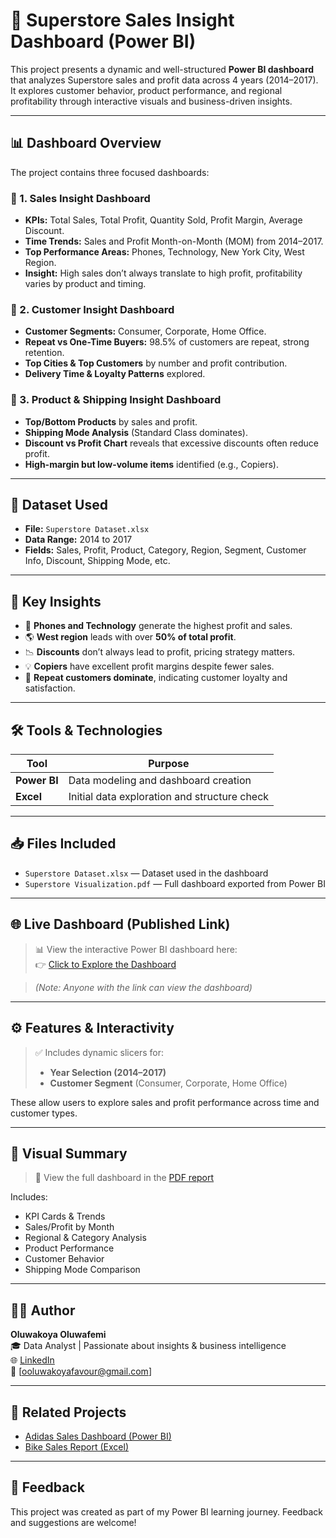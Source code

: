 # 🛒 Superstore Sales Insight Dashboard (Power BI)

This project presents a dynamic and well-structured **Power BI dashboard** that analyzes Superstore sales and profit data across 4 years (2014–2017). It explores customer behavior, product performance, and regional profitability through interactive visuals and business-driven insights.

---

## 📊 Dashboard Overview

The project contains three focused dashboards:

### 🔹 1. Sales Insight Dashboard
- **KPIs:** Total Sales, Total Profit, Quantity Sold, Profit Margin, Average Discount.
- **Time Trends:** Sales and Profit Month-on-Month (MOM) from 2014–2017.
- **Top Performance Areas:** Phones, Technology, New York City, West Region.
- **Insight:** High sales don’t always translate to high profit, profitability varies by product and timing.

### 🔹 2. Customer Insight Dashboard
- **Customer Segments:** Consumer, Corporate, Home Office.
- **Repeat vs One-Time Buyers:** 98.5% of customers are repeat, strong retention.
- **Top Cities & Top Customers** by number and profit contribution.
- **Delivery Time & Loyalty Patterns** explored.

### 🔹 3. Product & Shipping Insight Dashboard
- **Top/Bottom Products** by sales and profit.
- **Shipping Mode Analysis** (Standard Class dominates).
- **Discount vs Profit Chart** reveals that excessive discounts often reduce profit.
- **High-margin but low-volume items** identified (e.g., Copiers).

---

## 🧩 Dataset Used

- **File:** `Superstore Dataset.xlsx`
- **Data Range:** 2014 to 2017
- **Fields:** Sales, Profit, Product, Category, Region, Segment, Customer Info, Discount, Shipping Mode, etc.

---

## 🧠 Key Insights

- 📍 **Phones and Technology** generate the highest profit and sales.
- 🌎 **West region** leads with over **50% of total profit**.
- 📉 **Discounts** don’t always lead to profit, pricing strategy matters.
- 💡 **Copiers** have excellent profit margins despite fewer sales.
- 🔁 **Repeat customers dominate**, indicating customer loyalty and satisfaction.

---

## 🛠 Tools & Technologies

| Tool         | Purpose                         |
|--------------|---------------------------------|
| **Power BI** | Data modeling and dashboard creation |
| **Excel**    | Initial data exploration and structure check |

---

## 📥 Files Included

- `Superstore Dataset.xlsx` — Dataset used in the dashboard
- `Superstore Visualization.pdf` — Full dashboard exported from Power BI

---

## 🌐 Live Dashboard (Published Link)

> 📊 View the interactive Power BI dashboard here:  
> 👉 [Click to Explore the Dashboard](https://app.powerbi.com/view?r=eyJrIjoiMmJhZGVkZmEtNGQxNS00MzhjLTk1YzItOThhMjE2NTVjOTM1IiwidCI6ImU5NjlmODc4LWE2NzAtNGIxMy05Yjg2LWViYzFiYzhhZGVhMyJ9)

> *(Note: Anyone with the link can view the dashboard)*

---

## ⚙️ Features & Interactivity

> ✅ Includes dynamic slicers for:
> - **Year Selection (2014–2017)**
> - **Customer Segment** (Consumer, Corporate, Home Office)

These allow users to explore sales and profit performance across time and customer types.

---

## 📸 Visual Summary

> 📍 View the full dashboard in the [PDF report](./SuperStore%20Visualization.pdf)

Includes:
- KPI Cards & Trends
- Sales/Profit by Month
- Regional & Category Analysis
- Product Performance
- Customer Behavior
- Shipping Mode Comparison

---

## 🧑‍💻 Author

**Oluwakoya Oluwafemi**  
🎓 Data Analyst | Passionate about insights & business intelligence  
🌐 [LinkedIn](https://www.linkedin.com/in/oluwakoya/)  
📧 [ooluwakoyafavour@gmail.com] 

---

## 🔗 Related Projects

- [Adidas Sales Dashboard (Power BI)](https://github.com/Oluwakoya-ao/adidas-sales-dashboard)
- [Bike Sales Report (Excel)](https://github.com/Oluwakoya-ao/bike-sales-report)

---

## 💬 Feedback

This project was created as part of my Power BI learning journey. Feedback and suggestions are welcome!

